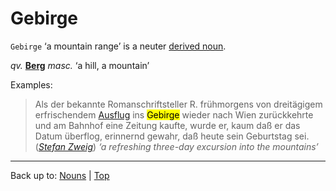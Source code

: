 # Gebirge

`Gebirge` ‘a mountain range’ is a neuter [derived noun](../../derivedNouns.md).

*qv.* **[Berg](../../b/be/Berg.md)** *masc.* ‘a hill, a mountain’

Examples:

> Als der bekannte Romanschriftsteller R. frühmorgens von dreitägigem erfrischendem [Ausflug](../../a/au/Ausflug.md) ins <mark>Gebirge</mark> wieder nach Wien zurückkehrte und am Bahnhof eine Zeitung kaufte, wurde er, kaum daß er das Datum überflog, erinnernd gewahr, daß heute sein Geburtstag sei.  (*[Stefan Zweig](../../../texts/StefanZweig/BriefEinerUnbekannten.md)*) *‘a refreshing three-day excursion into the mountains’*

----

Back up to: [Nouns](../../index.md) | [Top](../../../index.md)
